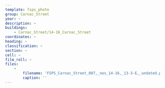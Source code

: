 ```yaml
---
template: fsps_photo
group: Carnac_Street
year: ~
description: ~
buildings:
    - Carnac_Street/14-16_Carnac_Street
coordinates: ~
heading: ~
classification: ~
section: ~
cell: ~
film_roll: ~
files:
    -
        filename: 'FSPS_Carnac_Street_007,_nos_14-16,_13-3-E,_undated.png'
        caption: ''
---
```

